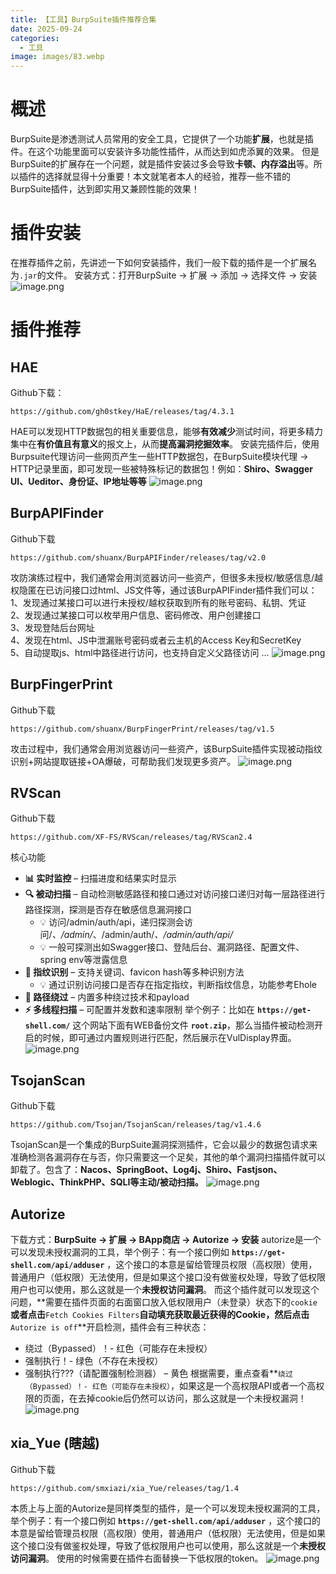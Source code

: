 ```yaml
---
title: 【工具】BurpSuite插件推荐合集
date: 2025-09-24
categories:
  - 工具
image: images/83.webp
---
```

# 概述
BurpSuite是渗透测试人员常用的安全工具，它提供了一个功能**扩展**，也就是插件。在这个功能里面可以安装许多功能性插件，从而达到如虎添翼的效果。
但是BurpSuite的扩展存在一个问题，就是插件安装过多会导致**卡顿、内存溢出**等。所以插件的选择就显得十分重要！本文就笔者本人的经验，推荐一些不错的BurpSuite插件，达到即实用又兼顾性能的效果！
# 插件安装
在推荐插件之前，先讲述一下如何安装插件，我们一般下载的插件是一个扩展名为`.jar`的文件。
安装方式：打开BurpSuite -> 扩展 -> 添加 -> 选择文件 -> 安装
![image.png](https://blogslimer.oss-cn-shanghai.aliyuncs.com/blog/20250924144437.png)
# 插件推荐
## HAE
Github下载：
```
https://github.com/gh0stkey/HaE/releases/tag/4.3.1
```
HAE可以发现HTTP数据包的相关重要信息，能够**有效减少**测试时间，将更多精力集中在**有价值且有意义**的报文上，从而**提高漏洞挖掘效率**。
安装完插件后，使用Burpsuite代理访问一些网页产生一些HTTP数据包，在BurpSuite模块代理 -> HTTP记录里面，即可发现一些被特殊标记的数据包！例如：**Shiro、Swagger UI、Ueditor、身份证、IP地址等等**
![image.png](https://blogslimer.oss-cn-shanghai.aliyuncs.com/blog/20250924145816.png)
## BurpAPIFinder
Github下载
```
https://github.com/shuanx/BurpAPIFinder/releases/tag/v2.0
```
攻防演练过程中，我们通常会用浏览器访问一些资产，但很多未授权/敏感信息/越权隐匿在已访问接口过html、JS文件等，通过该BurpAPIFinder插件我们可以：  
1、发现通过某接口可以进行未授权/越权获取到所有的账号密码、私钥、凭证  
2、发现通过某接口可以枚举用户信息、密码修改、用户创建接口  
3、发现登陆后台网址  
4、发现在html、JS中泄漏账号密码或者云主机的Access Key和SecretKey  
5、自动提取js、html中路径进行访问，也支持自定义父路径访问 …
![image.png](https://blogslimer.oss-cn-shanghai.aliyuncs.com/blog/20250924150127.png)
## BurpFingerPrint
Github下载
```
https://github.com/shuanx/BurpFingerPrint/releases/tag/v1.5
```
攻击过程中，我们通常会用浏览器访问一些资产，该BurpSuite插件实现被动指纹识别+网站提取链接+OA爆破，可帮助我们发现更多资产。
![image.png](https://blogslimer.oss-cn-shanghai.aliyuncs.com/blog/20250924150459.png)
## RVScan
Github下载
```
https://github.com/XF-FS/RVScan/releases/tag/RVScan2.4
```
核心功能
- **📊 实时监控** – 扫描进度和结果实时显示
- **🔍 被动扫描** – 自动检测敏感路径和接口通过对访问接口递归对每一层路径进行路径探测，探测是否存在敏感信息漏洞接口
    - 💡 访问/admin/auth/api，递归探测会访问/*、/admin/*、/admin/auth/*、/admin/auth/api/*
    - 💡 一般可探测出如Swagger接口、登陆后台、漏洞路径、配置文件、spring env等泄露信息
- **🎯 指纹识别** – 支持关键词、favicon hash等多种识别方法
    - 💡 通过识别访问接口是否存在指定指纹，判断指纹信息，功能参考Ehole
- **🚀 路径绕过** – 内置多种绕过技术和payload
- **⚡ 多线程扫描** – 可配置并发数和速率限制
举个例子：比如在 **`https://get-shell.com/`** 这个网站下面有WEB备份文件 **`root.zip`**，那么当插件被动检测开启的时候，即可通过内置规则进行匹配，然后展示在VulDisplay界面。
![image.png](https://blogslimer.oss-cn-shanghai.aliyuncs.com/blog/20250924150627.png)
## TsojanScan
Github下载
```
https://github.com/Tsojan/TsojanScan/releases/tag/v1.4.6
```
TsojanScan是一个集成的BurpSuite漏洞探测插件，它会以最少的数据包请求来准确检测各漏洞存在与否，你只需要这一个足矣，其他的单个漏洞扫描插件就可以卸载了。包含了：**Nacos、SpringBoot、Log4j、Shiro、Fastjson、Weblogic、ThinkPHP、SQLI等主动/被动扫描。**
![image.png](https://blogslimer.oss-cn-shanghai.aliyuncs.com/blog/20250924150851.png)
## Autorize
下载方式：**BurpSuite -> 扩展 -> BApp商店 -> Autorize -> 安装**
autorize是一个可以发现未授权漏洞的工具，举个例子：有一个接口例如 **`https://get-shell.com/api/adduser`** ，这个接口的本意是留给管理员权限（高权限）使用，普通用户（低权限）无法使用，但是如果这个接口没有做鉴权处理，导致了低权限用户也可以使用，那么这就是一个**未授权访问漏洞**。
而这个插件就可以发现这个问题，**需要在插件页面的右面窗口放入低权限用户（未登录）状态下的`cookie`**或者点击**`Fetch Cookies Filters`**自动填充获取最近获得的Cookie，然后点击**`Autorize is off`**开启检测，插件会有三种状态：
- 绕过（Bypassed）！- 红色（可能存在未授权）
- 强制执行！- 绿色（不存在未授权）
- 强制执行???（请配置强制检测器） – 黄色
根据需要，重点查看**`绕过（Bypassed）！- 红色（可能存在未授权）`，如果这是一个高权限API或者一个高权限的页面，在去掉cookie后仍然可以访问，那么这就是一个未授权漏洞！
![image.png](https://blogslimer.oss-cn-shanghai.aliyuncs.com/blog/20250924150950.png)
## xia_Yue (瞎越)
Github下载
```
https://github.com/smxiazi/xia_Yue/releases/tag/1.4
```
本质上与上面的Autorize是同样类型的插件，是一个可以发现未授权漏洞的工具，举个例子：有一个接口例如 **`https://get-shell.com/api/adduser`** ，这个接口的本意是留给管理员权限（高权限）使用，普通用户（低权限）无法使用，但是如果这个接口没有做鉴权处理，导致了低权限用户也可以使用，那么这就是一个**未授权访问漏洞**。
使用的时候需要在插件右面替换一下低权限的token。
![image.png](https://blogslimer.oss-cn-shanghai.aliyuncs.com/blog/20250924151046.png)